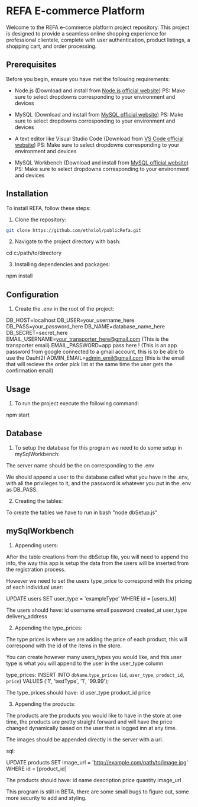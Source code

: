 # REFA E-commerce Platform

Welcome to the REFA e-commerce platform project repository. This project is designed to provide a seamless online shopping experience for professional clientele, complete with user authentication, product listings, a shopping cart, and order processing.

## Prerequisites

Before you begin, ensure you have met the following requirements:

- Node.js (Download and install from [Node.js official website](https://nodejs.org/))
  PS: Make sure to select dropdowns corresponding to your environment and devices

- MySQL (Download and install from [MySQL official website](https://dev.mysql.com/downloads/mysql/))
  PS: Make sure to select dropdowns corresponding to your environment and devices

- A text editor like Visual Studio Code (Download from [VS Code official website](https://code.visualstudio.com/))
  PS: Make sure to select dropdowns corresponding to your environment and devices

- MySQL Workbench (Download and install from [MySQL official website](https://dev.mysql.com/downloads/workbench/))
  PS: Make sure to select dropdowns corresponding to your environment and devices

## Installation

To install REFA, follow these steps:

1. Clone the repository:

```bash
git clone https://github.com/ethxlol/publicRefa.git
```

2. Navigate to the project directory with bash:

cd c:/path/to/directory

3. Installing dependencies and packages:

npm install

## Configuration

1. Create the .env in the root of the project:

DB_HOST=localhost
DB_USER=your_username_here
DB_PASS=your_password_here
DB_NAME=database_name_here
DB_SECRET=secret_here
EMAIL_USERNAME=your_transporter_here@gmail.com (This is the transporter email)
EMAIL_PASSWORD=app pass here ! (This is an app password from google connected to a gmail account, this is to be able to use the Oauht2)
ADMIN_EMAIL=admin_emil@gmail.com (this is the email that will recieve the order pick list at the same time the user gets the confirmation email)

## Usage

1. To run the project execute the following command:

npm start

## Database

1. To setup the database for this program we need to do some setup in mySqlWorkbench:

The server name should be the on corresponding to the .env

We should append a user to the database called what you have in the .env, with all the privileges to it, and the password is whatever you put in the .env as DB_PASS.

2. Creating the tables:

To create the tables we have to run in bash "node dbSetup.js"

## mySqlWorkbench

1. Appending users:

After the table creations from the dbSetup file, you will need to append the info, the way this app is setup the data from the users will be inserted from the registration process.

However we need to set the users type_price to correspond with the pricing of each individual user:

UPDATE users
SET user_type = 'exampleType'
WHERE id = [users_Id]

The users should have:
id
username
email
password
created_at
user_type
delivery_address

2. Appending the type_prices:

The type prices is where we are adding the price of each product, this will correspond with the id of the items in the store.

You can create however many users_types you would like, and this user type is what you will append to the user in the user_type column

type_prices:
INSERT INTO `dbName`.`type_prices` (`id`, `user_type`, `product_id`, `price`) VALUES ('1', 'testType', '1', '99.99');

The type_prices should have:
id
user_type
product_id
price

3. Appending the products:

The products are the products you would like to have in the store at one time, the products are pretty straight forward and will have the price changed dynamically based on the user that is logged inn at any time.

The images should be appended directly in the server with a url.

sql:

UPDATE products
SET image_url = 'http://example.com/path/to/image.jpg'
WHERE id = [product_id]

The products should have:
id
name
description
price
quantity
image_url

This program is still in BETA, there are some small bugs to figure out, some more security to add and styling.
